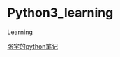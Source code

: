 # Python3_learning
Learning


[张宇的python笔记](https://github.com/zysxm/zysxm.github.io/blob/master/Python.3.X.md)
